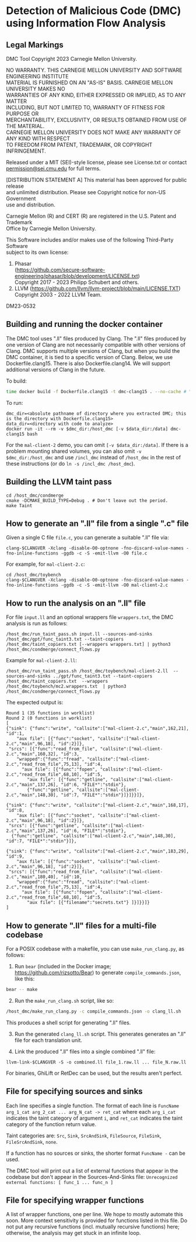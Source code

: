 # Detection of Malicious Code (DMC) using Information Flow Analysis

## Legal Markings
<legal>  
DMC Tool  
Copyright 2023 Carnegie Mellon University.  
  
NO WARRANTY. THIS CARNEGIE MELLON UNIVERSITY AND SOFTWARE ENGINEERING INSTITUTE  
MATERIAL IS FURNISHED ON AN "AS-IS" BASIS. CARNEGIE MELLON UNIVERSITY MAKES NO  
WARRANTIES OF ANY KIND, EITHER EXPRESSED OR IMPLIED, AS TO ANY MATTER  
INCLUDING, BUT NOT LIMITED TO, WARRANTY OF FITNESS FOR PURPOSE OR  
MERCHANTABILITY, EXCLUSIVITY, OR RESULTS OBTAINED FROM USE OF THE MATERIAL.  
CARNEGIE MELLON UNIVERSITY DOES NOT MAKE ANY WARRANTY OF ANY KIND WITH RESPECT  
TO FREEDOM FROM PATENT, TRADEMARK, OR COPYRIGHT INFRINGEMENT.  
  
Released under a MIT (SEI)-style license, please see License.txt or contact  
permission@sei.cmu.edu for full terms.  
  
[DISTRIBUTION STATEMENT A] This material has been approved for public release  
and unlimited distribution.  Please see Copyright notice for non-US Government  
use and distribution.  
  
Carnegie Mellon (R) and CERT (R) are registered in the U.S. Patent and Trademark  
Office by Carnegie Mellon University.  
  
This Software includes and/or makes use of the following Third-Party Software  
subject to its own license:  
1. Phasar  
    (https://github.com/secure-software-engineering/phasar/blob/development/LICENSE.txt)  
    Copyright 2017 - 2023 Philipp Schubert and others.    
2. LLVM (https://github.com/llvm/llvm-project/blob/main/LICENSE.TXT)   
    Copyright 2003 - 2022 LLVM Team.  
  
DM23-0532  
</legal>  

## Building and running the docker container

The DMC tool uses ".ll" files produced by Clang.  The ".ll" files produced by one version of Clang are not necessarily compatible with other versions of Clang.  DMC supports multiple versions of Clang, but when you build the DMC container, it is tied to a specific version of Clang.  Below, we use Dockerfile.clang15.  There is also Dockerfile.clang14.  We will support additional versions of Clang in the future.

To build:
```bash
time docker build -f Dockerfile.clang15 -t dmc-clang15 . --no-cache # "--no-cache" can usually be omitted
```

To run:
```
dmc_dir=<absolute pathname of directory where you extracted DMC; this is the directory with Dockerfile.clang15>
data_dir=<directory with code to analyze>
docker run -it --rm -v $dmc_dir:/host_dmc [-v $data_dir:/data] dmc-clang15 bash
```
For the `mal-client-2` demo, you can omit `[-v $data_dir:/data]`.  If there is a problem mounting shared volumes, you can also omit `-v $dmc_dir:/host_dmc` and use `/incl_dmc` instead of `/host_dmc` in the rest of these instructions (or do `ln -s /incl_dmc /host_dmc`).


## Building the LLVM taint pass

```
cd /host_dmc/condmerge
cmake -DCMAKE_BUILD_TYPE=Debug . # Don't leave out the period.
make Taint
```

## How to generate an ".ll" file from a single ".c" file

Given a single C file `file.c`, you can generate a suitable ".ll" file via:

`clang-$CLANGVER -Xclang -disable-O0-optnone -fno-discard-value-names -fno-inline-functions -ggdb -c -S -emit-llvm -O0 file.c`

For example, for `mal-client-2.c`:
```
cd /host_dmc/toybench
clang-$CLANGVER -Xclang -disable-O0-optnone -fno-discard-value-names -fno-inline-functions -ggdb -c -S -emit-llvm -O0 mal-client-2.c
```


## How to run the analysis on an ".ll" file

For file `input.ll` and an optional wrappers file `wrappers.txt`, the DMC analysis is run as follows:

`/host_dmc/run_taint_pass.sh input.ll --sources-and-sinks /host_dmc/gpt/func_taint3.txt --taint-copiers /host_dmc/taint_copiers.txt [--wrappers wrappers.txt] | python3 /host_dmc/condmerge/connect_flows.py`

Example for `mal-client-2.ll`:

`/host_dmc/run_taint_pass.sh /host_dmc/toybench/mal-client-2.ll  --sources-and-sinks ../gpt/func_taint3.txt --taint-copiers /host_dmc/taint_copiers.txt  --wrappers /host_dmc/toybench/mc2.wrappers.txt  | python3 /host_dmc/condmerge/connect_flows.py`

The expected output is:
```
Round 1 (35 functions in worklist) 
Round 2 (0 functions in worklist) 
[
{"sink": {"func":"write", "callsite":["mal-client-2.c","main",162,21], "id":1,
    "aux file": [{"func":"socket", "callsite":["mal-client-2.c","main",96,18], "id":2}]},
 "srcs": [{"func":"read_from_file", "callsite":["mal-client-2.c","main",160,32], "id":3,
    "wrapped":{"func":"fread", "callsite":["mal-client-2.c","read_from_file",75,13], "id":4,
      "aux file": [{"func":"fopen", "callsite":["mal-client-2.c","read_from_file",68,10], "id":5,
        "aux file": [{"func":"getline", "callsite":["mal-client-2.c","main",137,26], "id":6, "FILE*":"stdin"},
        {"func":"getline", "callsite":["mal-client-2.c","main",148,30], "id":7, "FILE*":"stdin"}]}]}}]},

{"sink": {"func":"write", "callsite":["mal-client-2.c","main",168,17], "id":8,
    "aux file": [{"func":"socket", "callsite":["mal-client-2.c","main",96,18], "id":2}]},
 "srcs": [{"func":"getline", "callsite":["mal-client-2.c","main",137,26], "id":6, "FILE*":"stdin"},
  {"func":"getline", "callsite":["mal-client-2.c","main",148,30], "id":7, "FILE*":"stdin"}]},

{"sink": {"func":"write", "callsite":["mal-client-2.c","main",183,29], "id":9,
    "aux file": [{"func":"socket", "callsite":["mal-client-2.c","main",96,18], "id":2}]},
 "srcs": [{"func":"read_from_file", "callsite":["mal-client-2.c","main",180,40], "id":10,
    "wrapped":{"func":"fread", "callsite":["mal-client-2.c","read_from_file",75,13], "id":4,
      "aux file": [{"func":"fopen", "callsite":["mal-client-2.c","read_from_file",68,10], "id":5,
        "aux file": [{"filename":"secrets.txt"} ]}]}}]}
]
```

## How to generate ".ll" files for a multi-file codebase

For a POSIX codebase with a makefile, you can use `make_run_clang.py`, as follows:

1. Run `bear` (included in the Docker image; https://github.com/rizsotto/Bear) to generate `compile_commands.json`, like this:
```bash
bear -- make
```

2. Run the `make_run_clang.sh` script, like so:
```bash
/host_dmc/make_run_clang.py -c compile_commands.json -o clang_ll.sh
```
This produces a shell script for generating ".ll" files.

3. Run the generated `clang_ll.sh` script.  This generates generates an ".ll" file for each translation unit.

4. Link the produced ".ll" files into a single combined ".ll" file:
```
llvm-link-$CLANGVER -S -o combined.ll file_1.raw.ll ... file_N.raw.ll
```

For binaries, GhiLift or RetDec can be used, but the results aren't perfect.


## File for specifying sources and sinks

Each line specifies a single function.
The format of each line is `FuncName arg_1_cat arg_2_cat ... arg_N_cat -> ret_cat`
where each `arg_i_cat` indicates the taint category of argument `i`, and 
`ret_cat` indicates the taint category of the function return value.

Taint categories are: `Src`, `Sink`, `SrcAndSink`,
`FileSource`, `FileSink`, `FileSrcAndSink`, `none`.

If a function has no sources or sinks, the shorter format `FuncName -` can be used. 

The DMC tool will print out a list of external functions that appear in the codebase but don't appear in the Sources-And-Sinks file: `Unrecognized external functions: [ func_1 ... func_n ]`

## File for specifying wrapper functions

A list of wrapper functions, one per line.  We hope to mostly automate this soon.
More context sensitivity is provided for functions listed in this file.
Do not put any recursive functions (incl. mutually recursive functions) here; otherwise, the analysis may get stuck in an infinite loop.



